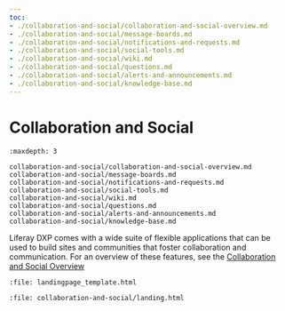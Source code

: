 ```yaml
---
toc:
- ./collaboration-and-social/collaboration-and-social-overview.md
- ./collaboration-and-social/message-boards.md
- ./collaboration-and-social/notifications-and-requests.md
- ./collaboration-and-social/social-tools.md
- ./collaboration-and-social/wiki.md
- ./collaboration-and-social/questions.md
- ./collaboration-and-social/alerts-and-announcements.md
- ./collaboration-and-social/knowledge-base.md
---
```

# Collaboration and Social

```{toctree}
:maxdepth: 3

collaboration-and-social/collaboration-and-social-overview.md
collaboration-and-social/message-boards.md
collaboration-and-social/notifications-and-requests.md
collaboration-and-social/social-tools.md
collaboration-and-social/wiki.md
collaboration-and-social/questions.md
collaboration-and-social/alerts-and-announcements.md
collaboration-and-social/knowledge-base.md
```

Liferay DXP comes with a wide suite of flexible applications that can be used to build sites and communities that foster collaboration and communication. For an overview of these features, see the [Collaboration and Social Overview](./collaboration-and-social/collaboration-and-social-overview.md)

```{raw} html
:file: landingpage_template.html
```

```{raw} html
:file: collaboration-and-social/landing.html
```
